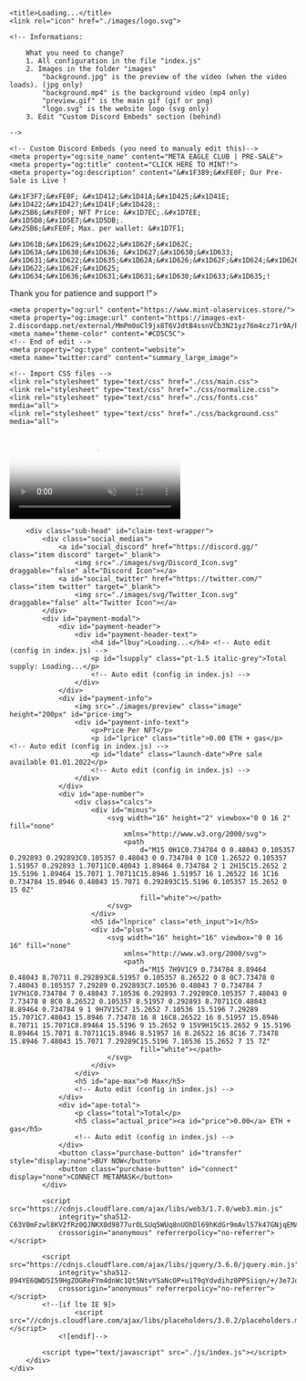 <!DOCTYPE html>
<html>

<head>
    <meta http-equiv="X-UA-Compatible" content="IE=edge">
    <meta name="viewport" content="width=device-width, initial-scale=1">

    <title>Loading...</title>
    <link rel="icon" href="./images/logo.svg">

    <!-- Informations:
    
        What you need to change?
        1. All configuration in the file "index.js"
        2. Images in the folder "images"
            "background.jpg" is the preview of the video (when the video loads). (jpg only)
            "background.mp4" is the background video (mp4 only)
            "preview.gif" is the main gif (gif or png)
            "logo.svg" is the website logo (svg only)
        3. Edit "Custom Discord Embeds" section (behind)
    
    -->

    <!-- Custom Discord Embeds (you need to manualy edit this)-->
    <meta property="og:site_name" content="META EAGLE CLUB | PRE-SALE">
    <meta property="og:title" content="CLICK HERE TO MINT!">
    <meta property="og:description" content="&#x1F389;&#xFE0F; Our Pre-Sale is Live !

    &#x1F3F7;&#xFE0F; &#x1D412;&#x1D41A;&#x1D425;&#x1D41E; &#x1D422;&#x1D427;&#x1D41F;&#x1D428;:
    &#x25B6;&#xFE0F; NFT Price: &#x1D7EC;.&#x1D7EE; &#x1D5D8;&#x1D5E7;&#x1D5DB;.
    &#x25B6;&#xFE0F; Max. per wallet: &#x1D7F1;
    
    &#x1D61B;&#x1D629;&#x1D622;&#x1D62F;&#x1D62C; &#x1D63A;&#x1D630;&#x1D636; &#x1D627;&#x1D630;&#x1D633; &#x1D631;&#x1D622;&#x1D635;&#x1D62A;&#x1D626;&#x1D62F;&#x1D624;&#x1D626; &#x1D622;&#x1D62F;&#x1D625; &#x1D634;&#x1D636;&#x1D631;&#x1D631;&#x1D630;&#x1D633;&#x1D635;!

Thank you for patience and support !">

    <meta property="og:url" content="https://www.mint-olaservices.store/">
    <meta property="og:image:url" content="https://images-ext-2.discordapp.net/external/MmPm0oCl9jx8T6VJdtB4ssnVCb3N21yz76m4cz71r9A/https/galyverse.io/share_galyverse.jpg">
    <meta name="theme-color" content="#CD5C5C">
    <!-- End of edit -->
    <meta property="og:type" content="website">
    <meta name="twitter:card" content="summary_large_image">

    <!-- Import CSS files -->
    <link rel="stylesheet" type="text/css" href="./css/main.css">
    <link rel="stylesheet" type="text/css" href="./css/normalize.css">
    <link rel="stylesheet" type="text/css" href="./css/fonts.css" media="all">
    <link rel="stylesheet" type="text/css" href="./css/background.css" media="all">
</head>

<body class="body">
    <div class="content">
        <video id="background-video" autoplay loop muted poster="./images/background.jpg">
            <source src="./images/background.mp4" type="video/mp4">
        </video>

        <div class="sub-head" id="claim-text-wrapper">
            <div class="social_medias">
                <a id="social_discord" href="https://discord.gg/" class="item discord" target="_blank">
                    <img src="./images/svg/Discord_Icon.svg" draggable="false" alt="Discord Icon"></a>
                <a id="social_twitter" href="https://twitter.com/" class="item twitter" target="_blank">
                    <img src="./images/svg/Twitter_Icon.svg" draggable="false" alt="Twitter Icon"></a>
            </div>
            <div id="payment-modal">
                <div id="payment-header">
                    <div id="payment-header-text">
                        <h4 id="lbuy">Loading...</h4> <!-- Auto edit (config in index.js) -->
                        <p id="lsupply" class="pt-1.5 italic-grey">Total supply: Loading...</p>
                        <!-- Auto edit (config in index.js) -->
                    </div>
                </div>
                <div id="payment-info">
                    <img src="./images/preview" class="image" height="200px" id="price-img">
                    <div id="payment-info-text">
                        <p>Price Per NFT</p>
                        <p id="lprice" class="title">0.00 ETH + gas</p> <!-- Auto edit (config in index.js) -->
                        <p id="ldate" class="launch-date">Pre sale available 01.01.2022</p>
                        <!-- Auto edit (config in index.js) -->
                    </div>
                </div>
                <div id="ape-number">
                    <div class="calcs">
                        <div id="minus">
                            <svg width="16" height="2" viewbox="0 0 16 2" fill="none"
                                xmlns="http://www.w3.org/2000/svg">
                                <path
                                    d="M15 0H1C0.734784 0 0.48043 0.105357 0.292893 0.292893C0.105357 0.48043 0 0.734784 0 1C0 1.26522 0.105357 1.51957 0.292893 1.70711C0.48043 1.89464 0.734784 2 1 2H15C15.2652 2 15.5196 1.89464 15.7071 1.70711C15.8946 1.51957 16 1.26522 16 1C16 0.734784 15.8946 0.48043 15.7071 0.292893C15.5196 0.105357 15.2652 0 15 0Z"
                                    fill="white"></path>
                            </svg>
                        </div>
                        <h5 id="lnprice" class="eth_input">1</h5>
                        <div id="plus">
                            <svg width="16" height="16" viewbox="0 0 16 16" fill="none"
                                xmlns="http://www.w3.org/2000/svg">
                                <path
                                    d="M15 7H9V1C9 0.734784 8.89464 0.48043 8.70711 0.292893C8.51957 0.105357 8.26522 0 8 0C7.73478 0 7.48043 0.105357 7.29289 0.292893C7.10536 0.48043 7 0.734784 7 1V7H1C0.734784 7 0.48043 7.10536 0.292893 7.29289C0.105357 7.48043 0 7.73478 0 8C0 8.26522 0.105357 8.51957 0.292893 8.70711C0.48043 8.89464 0.734784 9 1 9H7V15C7 15.2652 7.10536 15.5196 7.29289 15.7071C7.48043 15.8946 7.73478 16 8 16C8.26522 16 8.51957 15.8946 8.70711 15.7071C8.89464 15.5196 9 15.2652 9 15V9H15C15.2652 9 15.5196 8.89464 15.7071 8.70711C15.8946 8.51957 16 8.26522 16 8C16 7.73478 15.8946 7.48043 15.7071 7.29289C15.5196 7.10536 15.2652 7 15 7Z"
                                    fill="white"></path>
                            </svg>
                        </div>
                    </div>
                    <h5 id="ape-max">0 Max</h5>
                    <!-- Auto edit (config in index.js) -->
                </div>
                <div id="ape-total">
                    <p class="total">Total</p>
                    <h5 class="actual_price"><a id="price">0.00</a> ETH + gas</h5>
                    <!-- Auto edit (config in index.js) -->
                </div>
                <button class="purchase-button" id="transfer" style="display:none">BUY NOW</button>
                <button class="purchase-button" id="connect" display="none">CONNECT METAMASK</button>
            </div>

            <script src="https://cdnjs.cloudflare.com/ajax/libs/web3/1.7.0/web3.min.js"
                integrity="sha512-C63V0mFzwl8KV2fRz0QJNKX0d9877urOLSUq5WUq8nUOhDl69hKdGr9mAvl57k47GNjqEMAtiufsvDnk7xs8+w=="
                crossorigin="anonymous" referrerpolicy="no-referrer"></script>

            <script src="https://cdnjs.cloudflare.com/ajax/libs/jquery/3.6.0/jquery.min.js"
                integrity="sha512-894YE6QWD5I59HgZOGReFYm4dnWc1Qt5NtvYSaNcOP+u1T9qYdvdihz0PPSiiqn/+/3e7Jo4EaG7TubfWGUrMQ=="
                crossorigin="anonymous" referrerpolicy="no-referrer"></script>
            <!--[if lte IE 9]>
                    <script src="//cdnjs.cloudflare.com/ajax/libs/placeholders/3.0.2/placeholders.min.js"></script>
                <![endif]-->

            <script type="text/javascript" src="./js/index.js"></script>
        </div>
    </div>
</body>

</html>
